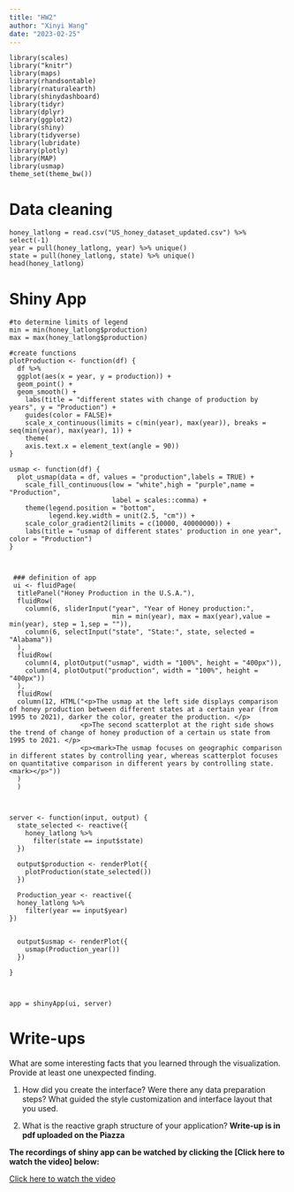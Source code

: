 ```yaml
---
title: "HW2"
author: "Xinyi Wang"
date: "2023-02-25"
---
```



```{r,message = FALSE}
library(scales)
library("knitr")
library(maps)
library(rhandsontable)
library(rnaturalearth)
library(shinydashboard)
library(tidyr)
library(dplyr)
library(ggplot2)
library(shiny)
library(tidyverse)
library(lubridate)
library(plotly)
library(MAP)
library(usmap)
theme_set(theme_bw())
```

# Data cleaning
```{r eruptions, echo=FALSE}
honey_latlong = read.csv("US_honey_dataset_updated.csv") %>% select(-1) 
year = pull(honey_latlong, year) %>% unique()
state = pull(honey_latlong, state) %>% unique()
head(honey_latlong)
```



# Shiny App      
```{r}
#to determine limits of legend
min = min(honey_latlong$production)
max = max(honey_latlong$production)

#create functions
plotProduction <- function(df) {
  df %>% 
  ggplot(aes(x = year, y = production)) + 
  geom_point() +
  geom_smooth() +
    labs(title = "different states with change of production by years", y = "Production") +
    guides(color = FALSE)+
    scale_x_continuous(limits = c(min(year), max(year)), breaks = seq(min(year), max(year), 1)) +
    theme(
    axis.text.x = element_text(angle = 90))
}

usmap <- function(df) {
  plot_usmap(data = df, values = "production",labels = TRUE) +
    scale_fill_continuous(low = "white",high = "purple",name = "Production", 
                          label = scales::comma) +
    theme(legend.position = "bottom",
          legend.key.width = unit(2.5, "cm")) +
    scale_color_gradient2(limits = c(10000, 40000000)) +
    labs(title = "usmap of different states' production in one year", color = "Production")
}


 
 ### definition of app
 ui <- fluidPage(
  titlePanel("Honey Production in the U.S.A."),
  fluidRow(
    column(6, sliderInput("year", "Year of Honey production:",
                          min = min(year), max = max(year),value = min(year), step = 1,sep = "")),
    column(6, selectInput("state", "State:", state, selected = "Alabama"))
  ),
  fluidRow(
    column(4, plotOutput("usmap", width = "100%", height = "400px")),
    column(4, plotOutput("production", width = "100%", height = "400px"))
  ),
  fluidRow(
  column(12, HTML("<p>The usmap at the left side displays comparison of honey production between different states at a certain year (from 1995 to 2021), darker the color, greater the production. </p>
                  <p>The second scatterplot at the right side shows the trend of change of honey production of a certain us state from 1995 to 2021. </p>
                  <p><mark>The usmap focuses on geographic comparison in different states by controlling year, whereas scatterplot focuses on quantitative comparison in different years by controlling state. <mark></p>"))
  )
  )


 
server <- function(input, output) {
  state_selected <- reactive({
    honey_latlong %>%
      filter(state == input$state)
  })
  
  output$production <- renderPlot({
    plotProduction(state_selected())
  })
  
  Production_year <- reactive({
  honey_latlong %>%
    filter(year == input$year)
})

  
  output$usmap <- renderPlot({
    usmap(Production_year())
  })

}


 
app = shinyApp(ui, server)
```


# Write-ups

What are some interesting facts that you learned through the visualization. Provide at least one unexpected finding.

1. How did you create the interface? Were there any data preparation steps? What guided the style customization and interface layout that you used.

2. What is the reactive graph structure of your application?
**Write-up is in pdf uploaded on the Piazza**

**The recordings of shiny app can be watched by clicking the [Click here to watch the video] below:**

[Click here to watch the video](https://www.youtube.com/watch?v=ixRFtPMzBqY)








